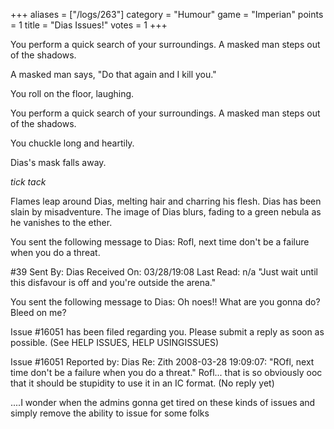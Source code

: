 +++
aliases = ["/logs/263"]
category = "Humour"
game = "Imperian"
points = 1
title = "Dias Issues!"
votes = 1
+++

You perform a quick search of your surroundings.
A masked man steps out of the shadows.

A masked man says, "Do that again and I kill you."

You roll on the floor, laughing.

You perform a quick search of your surroundings.
A masked man steps out of the shadows.

You chuckle long and heartily.

Dias's mask falls away.

*tick tack*

Flames leap around Dias, melting hair and charring his flesh.
Dias has been slain by misadventure.
The image of Dias blurs, fading to a green nebula as he vanishes to the ether.


You sent the following message to Dias: Rofl, next time don't be a failure when
you do a threat.

#39  Sent By: Dias  Received On: 03/28/19:08  Last Read: n/a
"Just wait until this disfavour is off and you're outside the arena."

You sent the following message to Dias: Oh noes!! What are you gonna do? Bleed 
on me?

Issue #16051 has been filed regarding you. Please submit a reply as soon as 
possible. (See HELP ISSUES, HELP USINGISSUES)

Issue #16051   Reported by: Dias    Re: Zith
2008-03-28 19:09:07: 
"ROfl, next time don't be a failure when you do a threat." Rofl... that is so 
obviously ooc that it should be stupidity to use it in an IC format.
(No reply yet)

....I wonder when the admins gonna get tired on these kinds of issues and simply remove the ability to issue for some folks 
